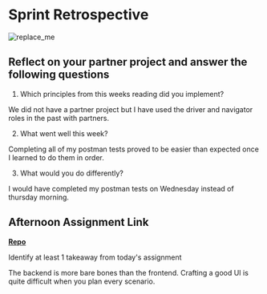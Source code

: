 # Sprint Retrospective

![replace_me](https://codeworks.blob.core.windows.net/public/assets/img/illustrations/placeholder.svg)

## Reflect on your partner project and answer the following questions

1. Which principles from this weeks reading did you implement?

We did not have a partner project but I have used the driver and navigator roles in the past with partners.

2. What went well this week?

Completing all of my postman tests proved to be easier than expected once I learned to do them in order.

3. What would you do differently?

I would have completed my postman tests on Wednesday instead of thursday morning.

## Afternoon Assignment Link

**[Repo](https://github.com/jon-cron/<ASSIGNMENT_REPO>)**

Identify at least 1 takeaway from today's assignment

The backend is more bare bones than the frontend. Crafting a good UI is quite difficult when you plan every scenario.
